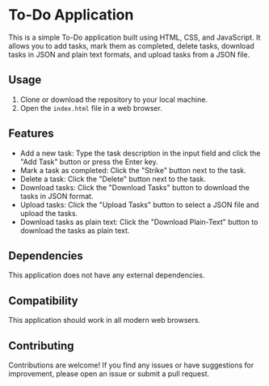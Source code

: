 # To-Do Application

This is a simple To-Do application built using HTML, CSS, and JavaScript. It allows you to add tasks, mark them as completed, delete tasks, download tasks in JSON and plain text formats, and upload tasks from a JSON file.

## Usage

1. Clone or download the repository to your local machine.
2. Open the `index.html` file in a web browser.

## Features

- Add a new task: Type the task description in the input field and click the "Add Task" button or press the Enter key.
- Mark a task as completed: Click the "Strike" button next to the task.
- Delete a task: Click the "Delete" button next to the task.
- Download tasks: Click the "Download Tasks" button to download the tasks in JSON format.
- Upload tasks: Click the "Upload Tasks" button to select a JSON file and upload the tasks.
- Download tasks as plain text: Click the "Download Plain-Text" button to download the tasks as plain text.

## Dependencies

This application does not have any external dependencies.

## Compatibility

This application should work in all modern web browsers.

## Contributing

Contributions are welcome! If you find any issues or have suggestions for improvement, please open an issue or submit a pull request.